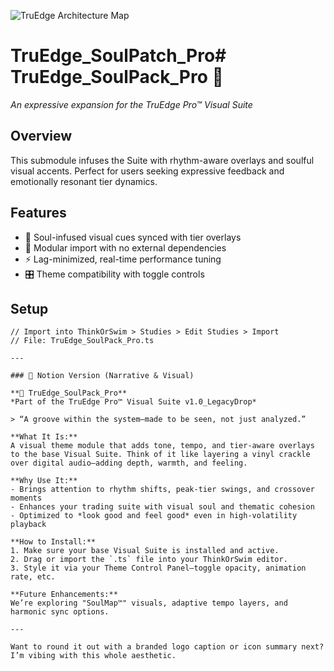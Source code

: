 ![TruEdge Architecture Map](docs/truedge_suite_map.svg)
# TruEdge_SoulPatch_Pro# TruEdge_SoulPack_Pro 🎷
_An expressive expansion for the TruEdge Pro™ Visual Suite_

## Overview
This submodule infuses the Suite with rhythm-aware overlays and soulful visual accents. Perfect for users seeking expressive feedback and emotionally resonant tier dynamics.

## Features
- 🎨 Soul-infused visual cues synced with tier overlays
- 🔄 Modular import with no external dependencies
- ⚡ Lag-minimized, real-time performance tuning
- 🎛️ Theme compatibility with toggle controls

## Setup
```thinkscript
// Import into ThinkOrSwim > Studies > Edit Studies > Import
// File: TruEdge_SoulPack_Pro.ts

---

### 📘 Notion Version (Narrative & Visual)

**📀 TruEdge_SoulPack_Pro**  
*Part of the TruEdge Pro™ Visual Suite v1.0_LegacyDrop*

> “A groove within the system—made to be seen, not just analyzed.”

**What It Is:**  
A visual theme module that adds tone, tempo, and tier-aware overlays to the base Visual Suite. Think of it like layering a vinyl crackle over digital audio—adding depth, warmth, and feeling.

**Why Use It:**  
- Brings attention to rhythm shifts, peak-tier swings, and crossover moments  
- Enhances your trading suite with visual soul and thematic cohesion  
- Optimized to *look good and feel good* even in high-volatility playback  

**How to Install:**  
1. Make sure your base Visual Suite is installed and active.  
2. Drag or import the `.ts` file into your ThinkOrSwim editor.  
3. Style it via your Theme Control Panel—toggle opacity, animation rate, etc.

**Future Enhancements:**  
We’re exploring "SoulMap™" visuals, adaptive tempo layers, and harmonic sync options.

---

Want to round it out with a branded logo caption or icon summary next? I’m vibing with this whole aesthetic.
